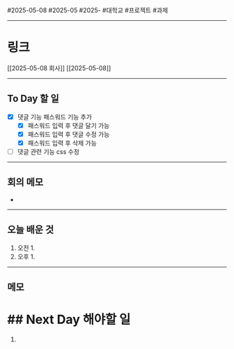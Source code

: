 #2025-05-08 #2025-05 #2025- 
#대학교 #프로젝트 #과제


------
# 링크 
[[2025-05-08 회사]]
[[2025-05-08]]

---
## To Day 할 일
- [x] 댓글 기능 패스워드 기능 추가
    - [x] 패스워드 입력 후 댓글 달기 가능
    - [x] 패스워드 입력 후 댓글 수정 가능
    - [x] 패스워드 입력 후 삭제 가능
- [ ] 댓글 관련 기능 css 수정
---
## 회의 메모
- 
---
## 오늘 배운 것
1. 오전
    1. 
2. 오후
    1. 
---
## 메모


# ## Next Day 해야할 일
1. 
